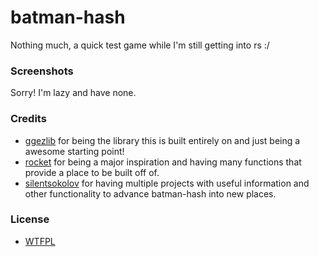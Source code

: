 # batman-hash
Nothing much, a quick test game while I'm still getting into rs :/

### Screenshots
Sorry! I'm lazy and have none.

### Credits
* [ggezlib](https://github.com/ggez/ggez) for being the library this is built entirely on and just being a awesome starting point!
* [rocket](https://github.com/aochagavia/rocket) for being a major inspiration and having many functions that provide a place to be built off of.
* [silentsokolov](https://github.com/silentsokolov) for having multiple projects with useful information and other functionality to advance batman-hash into new places.

### License
* [WTFPL](https://choosealicense.com/licenses/wtfpl/)